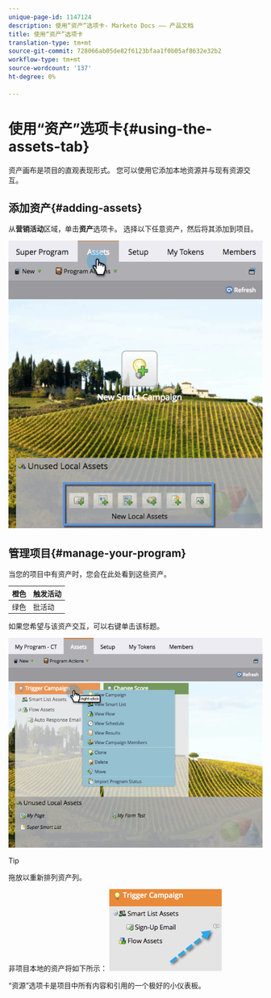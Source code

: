 ```yaml
---
unique-page-id: 1147124
description: 使用“资产”选项卡- Marketo Docs —— 产品文档
title: 使用“资产”选项卡
translation-type: tm+mt
source-git-commit: 728066ab05de82f6123bfaa1f0b05af8632e32b2
workflow-type: tm+mt
source-wordcount: '137'
ht-degree: 0%

---
```



# 使用“资产”选项卡{#using-the-assets-tab}

资产画布是项目的直观表现形式。 您可以使用它添加本地资源并与现有资源交互。

## 添加资产{#adding-assets}

从&#x200B;**营销活动**&#x200B;区域，单击&#x200B;**资产**&#x200B;选项卡。 选择以下任意资产，然后将其添加到项目。

![](assets/programassets.png)

## 管理项目{#manage-your-program}

当您的项目中有资产时，您会在此处看到这些资产。

| 橙色 | 触发活动 |
|---|---|
| 绿色 | 批活动 |

如果您希望与该资产交互，可以右键单击该标题。

![](assets/assetsprefilled.png)

>[!TIP]
>
>拖放以重新排列资产列。

非项目本地的资产将如下所示： ![](assets/image2014-9-18-16-3a30-3a33.png)

“资源”选项卡是项目中所有内容和引用的一个极好的小仪表板。
